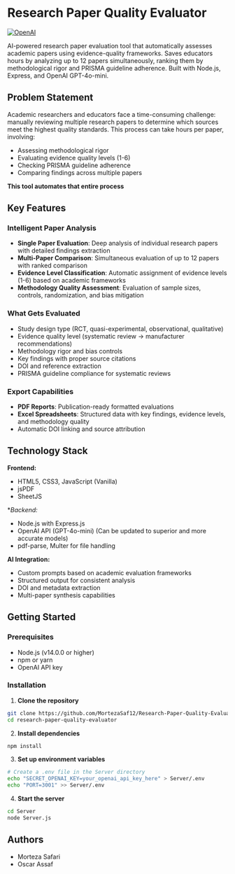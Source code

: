 # Research Paper Quality Evaluator

[![OpenAI](https://img.shields.io/badge/OpenAI-GPT--4o--mini-412991)](https://openai.com/)

AI-powered research paper evaluation tool that automatically assesses academic papers using evidence-quality
frameworks. Saves educators hours by analyzing up to 12 papers simultaneously, ranking them by methodological
rigor and PRISMA guideline adherence. Built with Node.js, Express, and OpenAI GPT-4o-mini.



## Problem Statement

Academic researchers and educators face a time-consuming challenge: manually reviewing multiple research papers to
determine which sources meet the highest quality standards. This process can take hours per paper, involving:
- Assessing methodological rigor
- Evaluating evidence quality levels (1-6)
- Checking PRISMA guideline adherence
- Comparing findings across multiple papers

**This tool automates that entire process**

## Key Features

### Intelligent Paper Analysis
- **Single Paper Evaluation**: Deep analysis of individual research papers with detailed findings extraction
- **Multi-Paper Comparison**: Simultaneous evaluation of up to 12 papers with ranked comparison
- **Evidence Level Classification**: Automatic assignment of evidence levels (1-6) based on academic frameworks
- **Methodology Quality Assessment**: Evaluation of sample sizes, controls, randomization, and bias mitigation

### What Gets Evaluated
- Study design type (RCT, quasi-experimental, observational, qualitative)
- Evidence quality level (systematic review → manufacturer recommendations)
- Methodology rigor and bias controls
- Key findings with proper source citations
- DOI and reference extraction
- PRISMA guideline compliance for systematic reviews

### Export Capabilities
- **PDF Reports**: Publication-ready formatted evaluations
- **Excel Spreadsheets**: Structured data with key findings, evidence levels, and methodology quality
- Automatic DOI linking and source attribution

## Technology Stack

**Frontend:**
- HTML5, CSS3, JavaScript (Vanilla)
- jsPDF
- SheetJS

**Backend:*
- Node.js with Express.js
- OpenAI API (GPT-4o-mini)  (Can be updated to superior and more accurate models)
- pdf-parse, Multer for file handling

**AI Integration:**
- Custom prompts based on academic evaluation frameworks
- Structured output for consistent analysis
- DOI and metadata extraction
- Multi-paper synthesis capabilities

## Getting Started

### Prerequisites
- Node.js (v14.0.0 or higher)
- npm or yarn
- OpenAI API key

### Installation

1. **Clone the repository**
```bash
git clone https://github.com/MortezaSaf12/Research-Paper-Quality-Evaluator.git
cd research-paper-quality-evaluator
```

2. **Install dependencies**
```bash
npm install
```

3. **Set up environment variables**
```bash
# Create a .env file in the Server directory
echo "SECRET_OPENAI_KEY=your_openai_api_key_here" > Server/.env
echo "PORT=3001" >> Server/.env
```

4. **Start the server**
```bash
cd Server
node Server.js
```

## Authors
- Morteza Safari
- Oscar Assaf

